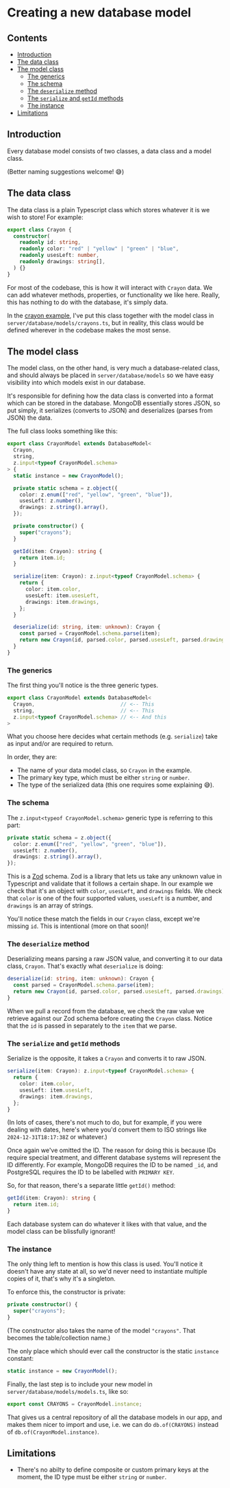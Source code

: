 # Creating a new database model <!-- omit in toc -->

<!-- Table of contents created using "Markdown All in One" VSCode extension. -->
<!-- Command palette: "> Markdown All in One: Update Table of Contents" -->

## Contents <!-- omit in toc -->

- [Introduction](#introduction)
- [The data class](#the-data-class)
- [The model class](#the-model-class)
  - [The generics](#the-generics)
  - [The schema](#the-schema)
  - [The `deserialize` method](#the-deserialize-method)
  - [The `serialize` and `getId` methods](#the-serialize-and-getid-methods)
  - [The instance](#the-instance)
- [Limitations](#limitations)

## Introduction

Every database model consists of two classes, a data class and a model class.

(Better naming suggestions welcome! 😅)

## The data class

The data class is a plain Typescript class which stores whatever it is we wish to store! For example:

```ts
export class Crayon {
  constructor(
    readonly id: string,
    readonly color: "red" | "yellow" | "green" | "blue",
    readonly usesLeft: number,
    readonly drawings: string[],
  ) {}
}
```

For most of the codebase, this is how it will interact with `Crayon` data. We can add whatever methods, properties, or functionality we like here. Really, this has nothing to do with the database, it's simply data.

In the [crayon example](https://github.com/dan-schel/train-disruptions/blob/d16606c137e4e5e0da660ce7349ffd622b2231b2/server/database/models/crayons.ts), I've put this class together with the model class in `server/database/models/crayons.ts`, but in reality, this class would be defined wherever in the codebase makes the most sense.

## The model class

The model class, on the other hand, is very much a database-related class, and should always be placed in `server/database/models` so we have easy visibility into which models exist in our database.

It's responsible for defining how the data class is converted into a format which can be stored in the database. MongoDB essentially stores JSON, so put simply, it serializes (converts to JSON) and deserializes (parses from JSON) the data.

The full class looks something like this:

```ts
export class CrayonModel extends DatabaseModel<
  Crayon,
  string,
  z.input<typeof CrayonModel.schema>
> {
  static instance = new CrayonModel();

  private static schema = z.object({
    color: z.enum(["red", "yellow", "green", "blue"]),
    usesLeft: z.number(),
    drawings: z.string().array(),
  });

  private constructor() {
    super("crayons");
  }

  getId(item: Crayon): string {
    return item.id;
  }

  serialize(item: Crayon): z.input<typeof CrayonModel.schema> {
    return {
      color: item.color,
      usesLeft: item.usesLeft,
      drawings: item.drawings,
    };
  }

  deserialize(id: string, item: unknown): Crayon {
    const parsed = CrayonModel.schema.parse(item);
    return new Crayon(id, parsed.color, parsed.usesLeft, parsed.drawings);
  }
}
```

### The generics

The first thing you'll notice is the three generic types.

```ts
export class CrayonModel extends DatabaseModel<
  Crayon,                            // <-- This
  string,                            // <-- This
  z.input<typeof CrayonModel.schema> // <-- And this
>
```

What you choose here decides what certain methods (e.g. `serialize`) take as input and/or are required to return.

In order, they are:

- The name of your data model class, so `Crayon` in the example.
- The primary key type, which must be either `string` or `number`.
- The type of the serialized data (this one requires some explaining 😅).

### The schema

The `z.input<typeof CrayonModel.schema>` generic type is referring to this part:

```ts
private static schema = z.object({
  color: z.enum(["red", "yellow", "green", "blue"]),
  usesLeft: z.number(),
  drawings: z.string().array(),
});
```

This is a [Zod](https://zod.dev/) schema. Zod is a library that lets us take any unknown value in Typescript and validate that it follows a certain shape. In our example we check that it's an object with `color`, `usesLeft`, and `drawings` fields. We check that `color` is one of the four supported values, `usesLeft` is a number, and `drawings` is an array of strings.

You'll notice these match the fields in our `Crayon` class, except we're missing `id`. This is intentional (more on that soon)!

### The `deserialize` method

Deserializing means parsing a raw JSON value, and converting it to our data class, `Crayon`. That's exactly what `deserialize` is doing:

```ts
deserialize(id: string, item: unknown): Crayon {
  const parsed = CrayonModel.schema.parse(item);
  return new Crayon(id, parsed.color, parsed.usesLeft, parsed.drawings);
}
```

When we pull a record from the database, we check the raw value we retrieve against our Zod schema before creating the `Crayon` class. Notice that the `id` is passed in separately to the `item` that we parse.

### The `serialize` and `getId` methods

Serialize is the opposite, it takes a `Crayon` and converts it to raw JSON.

```ts
serialize(item: Crayon): z.input<typeof CrayonModel.schema> {
  return {
    color: item.color,
    usesLeft: item.usesLeft,
    drawings: item.drawings,
  };
}
```

(In lots of cases, there's not much to do, but for example, if you were dealing with dates, here's where you'd convert them to ISO strings like `2024-12-31T18:17:38Z` or whatever.)

Once again we've omitted the ID. The reason for doing this is because IDs require special treatment, and different database systems will represent the ID differently. For example, MongoDB requires the ID to be named `_id`, and PostgreSQL requires the ID to be labelled with `PRIMARY KEY`.

So, for that reason, there's a separate little `getId()` method:

```ts
getId(item: Crayon): string {
  return item.id;
}
```

Each database system can do whatever it likes with that value, and the model class can be blissfully ignorant!

### The instance

The only thing left to mention is how this class is used. You'll notice it doesn't have any state at all, so we'd never need to instantiate multiple copies of it, that's why it's a singleton.

To enforce this, the constructor is private:

```ts
private constructor() {
  super("crayons");
}
```

(The constructor also takes the name of the model `"crayons"`. That becomes the table/collection name.)

The only place which should ever call the constructor is the static `instance` constant:

```ts
static instance = new CrayonModel();
```

Finally, the last step is to include your new model in `server/database/models/models.ts`, like so:

```ts
export const CRAYONS = CrayonModel.instance;
```

That gives us a central repository of all the database models in our app, and makes them nicer to import and use, i.e. we can do `db.of(CRAYONS)` instead of `db.of(CrayonModel.instance)`.

## Limitations

- There's no abilty to define composite or custom primary keys at the moment, the ID type must be either `string` or `number`.
